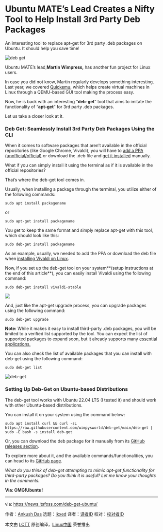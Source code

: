 [#]: subject: "Ubuntu MATE’s Lead Creates a Nifty Tool to Help Install 3rd Party Deb Packages"
[#]: via: "https://news.itsfoss.com/deb-get-ubuntu/"
[#]: author: "Ankush Das https://news.itsfoss.com/author/ankush/"
[#]: collector: "lkxed"
[#]: translator: " "
[#]: reviewer: " "
[#]: publisher: " "
[#]: url: " "

Ubuntu MATE’s Lead Creates a Nifty Tool to Help Install 3rd Party Deb Packages
======
An interesting tool to replace apt-get for 3rd party .deb packages on Ubuntu. It should help you save time!

![deb get][1]

Ubuntu MATE’s lead,**Martin Wimpress,** has another fun project for Linux users.

In case you did not know, Martin regularly develops something interesting. Last year, we covered [Quickemu][2], which helps create virtual machines in Linux through a QEMU-based GUI tool making the process easy.

Now, he is back with an interesting “**deb-get**” tool that aims to imitate the functionality of “**apt-get**” for 3rd party .deb packages.

Let us take a closer look at it.

### Deb Get: Seamlessly Install 3rd Party Deb Packages Using the CLI

When it comes to software packages that aren’t available in the official repositories (like Google Chrome, Vivaldi), you will have to [add a PPA (unofficial/official)][3] or download the .deb file and [get it installed][4] manually.

What if you can simply install it using the terminal as if it is available in the official repositories?

That’s where the deb-get tool comes in.

Usually, when installing a package through the terminal, you utilize either of the following commands:

```
sudo apt install packagename
```

or

```
sudo apt-get install packagename
```

You get to keep the same format and simply replace apt-get with this tool, which should look like this:

```
sudo deb-get install packagename
```

As an example, usually, we needed to add the PPA or download the deb file when [installing Vivaldi on Linux][5].

Now, if you set up the deb-get tool on your system**(setup instructions at the end of this article**), you can easily install Vivaldi using the following command:

```
sudo deb-get install vivaldi-stable
```

![][6]

And, just like the apt-get upgrade process, you can upgrade packages using the following command:

```
sudo deb-get upgrade
```

**Note:** While it makes it easy to install third-party .deb packages, you will be limited to a verified list supported by the tool. You can expect the list of supported packages to expand soon, but it already supports many [essential applications.][7]

You can also check the list of available packages that you can install with deb-get using the following command:

```
sudo deb-get list
```

![deb-get][8]

### Setting Up Deb-Get on Ubuntu-based Distributions

The deb-get tool works with Ubuntu 22.04 LTS (I tested it) and should work with other Ubuntu-based distributions.

You can install it on your system using the command below:

```
sudo apt install curl && curl -sL https://raw.githubusercontent.com/wimpysworld/deb-get/main/deb-get | sudo -E bash -s install deb-get
```

Or, you can download the deb package for it manually from its [GitHub releases section][9].

To explore more about it, and the available commands/functionalities, you can head to its [GitHub page][10].

*What do you think of deb-get attempting to mimic apt-get functionality for third-party packages? Do you think it is useful? Let me know your thoughts in the comments.*

**Via: OMG!Ubuntu!**

--------------------------------------------------------------------------------

via: https://news.itsfoss.com/deb-get-ubuntu/

作者：[Ankush Das][a]
选题：[lkxed][b]
译者：[译者ID](https://github.com/译者ID)
校对：[校对者ID](https://github.com/校对者ID)

本文由 [LCTT](https://github.com/LCTT/TranslateProject) 原创编译，[Linux中国](https://linux.cn/) 荣誉推出

[a]: https://news.itsfoss.com/author/ankush/
[b]: https://github.com/lkxed
[1]: https://news.itsfoss.com/wp-content/uploads/2022/05/deb-get.jpg
[2]: https://itsfoss.com/quickgui/
[3]: https://itsfoss.com/ppa-guide/
[4]: https://itsfoss.com/install-deb-files-ubuntu/
[5]: https://itsfoss.com/install-vivaldi-ubuntu-linux/
[6]: https://news.itsfoss.com/wp-content/uploads/2022/05/deb-get-vivaldi.jpg
[7]: https://itsfoss.com/essential-linux-applications/
[8]: https://news.itsfoss.com/wp-content/uploads/2022/05/deb-get-list.jpg
[9]: https://github.com/wimpysworld/deb-get/releases
[10]: https://github.com/wimpysworld/deb-get
